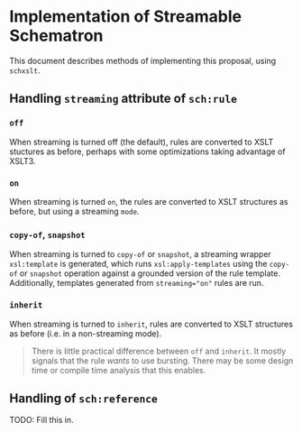 # Implementation of Streamable Schematron

This document describes methods of implementing this proposal, using `schxslt`.

## Handling `streaming` attribute of `sch:rule`

### `off`

When streaming is turned off (the default), rules are converted to XSLT stuctures as before, perhaps with some optimizations taking advantage of XSLT3.

### `on`

When streaming is turned `on`, the rules are converted to XSLT structures as before, but using a streaming `mode`.

### `copy-of`, `snapshot`

When streaming is turned to `copy-of` or `snapshot`, a streaming wrapper `xsl:template` is generated, which runs `xsl:apply-templates` using the `copy-of` or `snapshot` operation against a grounded version of the rule template. Additionally, templates generated from `streaming="on"` rules are run.

### `inherit`

When streaming is turned to `inherit`, rules are converted to XSLT structures as before (i.e. in a non-streaming mode).

> There is little practical difference between `off` and `inherit`. It mostly signals that the rule *wants* to use bursting. There may be some design time or compile time analysis that this enables.

## Handling of `sch:reference`

TODO: Fill this in.